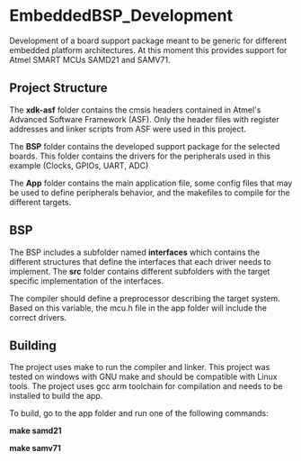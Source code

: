 # EmbeddedBSP_Development

Development of a board support package meant to be generic for different embedded platform architectures. At this moment this provides support for Atmel SMART MCUs SAMD21 and SAMV71.

## Project Structure

The **xdk-asf** folder contains the cmsis headers contained in Atmel's Advanced Software Framework (ASF). Only the header files with register addresses and linker scripts from ASF were used in this project.

The **BSP** folder contains the developed support package for the selected boards. This folder contains the drivers for the peripherals used in this example (Clocks, GPIOs, UART, ADC)

The **App** folder contains the main application file, some config files that may be used to define peripherals behavior, and the makefiles to compile for the different targets.

## BSP

The BSP includes a subfolder named **interfaces** which contains the different structures that define the interfaces that each driver needs to implement. The **src** folder contains different subfolders with the target specific implementation of the interfaces.

The compiler should define a preprocessor describing the target system. Based on this variable, the mcu.h file in the app folder will include the correct drivers.

## Building

The project uses make to run the compiler and linker. This project was tested on windows with GNU make and should be compatible with Linux tools.
The project uses gcc arm toolchain for compilation and needs to be installed to build the app.

To build, go to the app folder and run one of the following commands:

**make samd21**

**make samv71**

